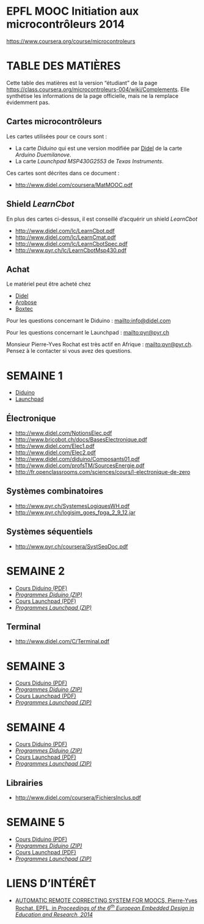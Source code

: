 
**EPFL MOOC Initiation aux microcontrôleurs 2014**
==================================================


<https://www.coursera.org/course/microcontroleurs>


# TABLE DES MATIÈRES

Cette table des matières est la version “étudiant” de la page <https://class.coursera.org/microcontroleurs-004/wiki/Complements>. Elle synthétise les informations de la page officielle, mais ne la remplace évidemment pas.


## Cartes microcontrôleurs

Les cartes utilisées pour ce cours sont :

- La carte *Diduino* qui est une version modifiée par [Didel](http://www.didel.com/) de la carte *Arduino Duemilanove*.
- La carte *Launchpad MSP430G2553* de *Texas Instruments*.

Ces cartes sont décrites dans ce document :

- <http://www.didel.com/coursera/MatMOOC.pdf>


## Shield *LearnCbot*

En plus des cartes ci-dessus, il est conseillé d’acquérir un shield *LearnCbot*

- <http://www.didel.com/lc/LearnCbot.pdf>
- <http://www.didel.com/lc/LearnCmat.pdf>
- <http://www.didel.com/lc/LearnCbotSpec.pdf>
- <http://www.pyr.ch/lc/LearnCbotMsp430.pdf>


## Achat

Le matériel peut être acheté chez

- [Didel](http://www.didel.com/)
- [Arobose](http://www.arobose.com/shop/)
- [Boxtec](http://shop.boxtec.ch/diduino-board-p-41267.html)

Pour les questions concernant le Diduino : <mailto:info@didel.com>

Pour les questions concernant le Launchpad : <mailto:pyr@pyr.ch>

Monsieur Pierre-Yves Rochat est très actif en Afrique : <mailto:pyr@pyr.ch>. Pensez à le contacter si vous avez des questions.





# SEMAINE 1

- [Diduino](http://didel.com/coursera/LC1.pdf)
- [Launchpad](http://pyr.ch/coursera/LC1-msp.pdf)

## Électronique

- <http://www.didel.com/NotionsElec.pdf>
- <http://www.bricobot.ch/docs/BasesElectronique.pdf>
- <http://www.didel.com/Elec1.pdf>
- <http://www.didel.com/Elec2.pdf>
- <http://www.didel.com/diduino/Composants01.pdf>
- <http://www.didel.com/profsTM/SourcesEnergie.pdf>
- <http://fr.openclassrooms.com/sciences/cours/l-electronique-de-zero>

## Systèmes combinatoires

- <http://www.pyr.ch/SystemesLogiquesWH.pdf>
- <http://www.pyr.ch/logisim_goes_fpga_2_9_12.jar>

## Systèmes séquentiels

- <http://www.pyr.ch/coursera/SystSeqDoc.pdf>




# SEMAINE 2

- [Cours Diduino (PDF)](http://didel.com/coursera/LC2.pdf)
- [*Programmes Diduino (ZIP)*](http://www.didel.com/coursera/LC2ino.zip)
- [Cours Launchpad (PDF)](http://pyr.ch/coursera/LC2-msp.pdf)
- [*Programmes Launchpad (ZIP)*](http://pyr.ch/coursera/LC2msp.zip)


## Terminal

- <http://www.didel.com/C/Terminal.pdf>



# SEMAINE 3

- [Cours Diduino (PDF)](http://didel.com/coursera/LC3.pdf)
- [*Programmes Diduino (ZIP)*](http://www.didel.com/coursera/LC3ino.zip)
- [Cours Launchpad (PDF)](http://pyr.ch/coursera/LC3-msp.pdf)
- [*Programmes Launchpad (ZIP)*](http://pyr.ch/coursera/LC3msp.zip)




# SEMAINE 4

- [Cours Diduino (PDF)](http://didel.com/coursera/LC4.pdf)
- [*Programmes Diduino (ZIP)*](http://www.didel.com/coursera/LC4ino.zip)
- [Cours Launchpad (PDF)](http://pyr.ch/coursera/LC4-msp.pdf)
- [*Programmes Launchpad (ZIP)*](http://pyr.ch/coursera/LC4msp.zip)


## Librairies

- <http://www.didel.com/coursera/FichiersInclus.pdf>



# SEMAINE 5

- [Cours Diduino (PDF)](http://didel.com/coursera/LC5.pdf)
- [*Programmes Diduino (ZIP)*](http://www.didel.com/coursera/LC5ino.zip)
- [Cours Launchpad (PDF)](http://pyr.ch/coursera/LC5-msp.pdf)
- [*Programmes Launchpad (ZIP)*](http://pyr.ch/coursera/LC5msp.zip)



# LIENS D’INTÉRÊT


- [AUTOMATIC REMOTE CORRECTING SYSTEM FOR MOOCS, Pierre-Yves Rochat, EPFL, in *Proceedings of the 6<sup>th</sup> European Embedded Design in Education and Research, 2014*](http://infoscience.epfl.ch/record/203257/files/arcsfm_14.pdf)

